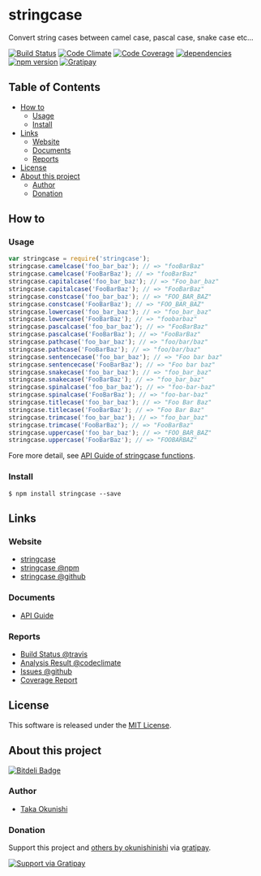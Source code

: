 stringcase
=====

Convert string cases between camel case, pascal case, snake case etc...

<!-- Badge start -->

[![Build Status][my_travis_badge_url]][my_travis_url]
[![Code Climate][my_codeclimate_badge_url]][my_codeclimate_url]
[![Code Coverage][my_codeclimate_coverage_badge_url]][my_codeclimate_url]
[![dependencies][my_gemnasium_badge_url]][my_gemnasium_url]
[![npm version][my_npm_budge_url]][my_npm_url]
[![Gratipay][my_gratipay_budge_url]][my_gratipay_url]

<!-- Badge end -->


<!-- Table start -->

Table of Contents
-----
- [How to](#01-howto)
    - [Usage](#01-howto-usage)
    - [Install](#01-howto-install)
- [Links](#09-links)
    - [Website](#09-links-website)
    - [Documents](#09-links-documents)
    - [Reports](#09-links-reports)
- [License](#10-license)
- [About this project](#11-project)
    - [Author](#11-project-author)
    - [Donation](#11-project-donation)

<!-- Table end -->


<!-- Sections start -->

<a name="01-howto"></a>
How to
-------

<a name="01-howto-usage"></a>
### Usage


```Javascript
var stringcase = require('stringcase');
stringcase.camelcase('foo_bar_baz'); // => "fooBarBaz" 
stringcase.camelcase('FooBarBaz'); // => "fooBarBaz" 
stringcase.capitalcase('foo_bar_baz'); // => "Foo_bar_baz" 
stringcase.capitalcase('FooBarBaz'); // => "FooBarBaz" 
stringcase.constcase('foo_bar_baz'); // => "FOO_BAR_BAZ" 
stringcase.constcase('FooBarBaz'); // => "FOO_BAR_BAZ" 
stringcase.lowercase('foo_bar_baz'); // => "foo_bar_baz" 
stringcase.lowercase('FooBarBaz'); // => "foobarbaz" 
stringcase.pascalcase('foo_bar_baz'); // => "FooBarBaz" 
stringcase.pascalcase('FooBarBaz'); // => "FooBarBaz" 
stringcase.pathcase('foo_bar_baz'); // => "foo/bar/baz" 
stringcase.pathcase('FooBarBaz'); // => "foo/bar/baz" 
stringcase.sentencecase('foo_bar_baz'); // => "Foo bar baz" 
stringcase.sentencecase('FooBarBaz'); // => "Foo bar baz" 
stringcase.snakecase('foo_bar_baz'); // => "foo_bar_baz" 
stringcase.snakecase('FooBarBaz'); // => "foo_bar_baz" 
stringcase.spinalcase('foo_bar_baz'); // => "foo-bar-baz" 
stringcase.spinalcase('FooBarBaz'); // => "foo-bar-baz" 
stringcase.titlecase('foo_bar_baz'); // => "Foo Bar Baz" 
stringcase.titlecase('FooBarBaz'); // => "Foo Bar Baz" 
stringcase.trimcase('foo_bar_baz'); // => "foo_bar_baz" 
stringcase.trimcase('FooBarBaz'); // => "FooBarBaz" 
stringcase.uppercase('foo_bar_baz'); // => "FOO_BAR_BAZ" 
stringcase.uppercase('FooBarBaz'); // => "FOOBARBAZ" 

```

Fore more detail, see [API Guide of stringcase functions][my_lib_apiguide_url].


<a name="01-howto-install"></a>
### Install

```
$ npm install stringcase --save
```

<a name="09-links"></a>
Links
------

<a name="09-links-website"></a>
### Website

+ [stringcase](https://github.com/okunishinishi/node-stringcase#readme)
+ [stringcase @npm][my_npm_url]
+ [stringcase @github][my_repo_url]


<a name="09-links-documents"></a>
### Documents

+ [API Guide][my_apiguide_url]

<a name="09-links-reports"></a>
### Reports

+ [Build Status @travis][my_travis_url]
+ [Analysis Result @codeclimate][my_codeclimate_url]
+ [Issues @github](https://github.com/okunishinishi/node-stringcase/issues)
+ [Coverage Report][my_coverage_url]

<a name="10-license"></a>
License
-------
This software is released under the [MIT License][my_license_url].

<a name="11-project"></a>
About this project
--------

[![Bitdeli Badge][my_bitdeli_badge_url]][bitdeli_url]

<a name="11-project-author"></a>
### Author

+ [Taka Okunishi](http://okunishitaka.com)

<a name="11-project-donation"></a>
### Donation

Support this project and [others by okunishinishi][my_gratipay_url] via [gratipay][my_gratipay_url].

[<img src="https://cdn.rawgit.com/gratipay/gratipay-badge/2.3.0/dist/gratipay.svg" alt="Support via Gratipay"/>][my_gratipay_url]


<!-- Sections end -->


<!-- Links start -->

[nodejs_url]: http://nodejs.org/
[npm_url]: https://www.npmjs.com/
[nvm_url]: https://github.com/creationix/nvm
[bitdeli_url]: https://bitdeli.com/free
[my_bitdeli_badge_url]: https://d2weczhvl823v0.cloudfront.net/okunishinishi/node-stringcase/trend.png
[my_repo_url]: https://github.com/okunishinishi/node-stringcase
[my_travis_url]: http://travis-ci.org/okunishinishi/node-stringcase
[my_travis_badge_url]: http://img.shields.io/travis/okunishinishi/node-stringcase.svg?style=flat
[my_license_url]: https://github.com/okunishinishi/node-stringcase/blob/master/LICENSE
[my_codeclimate_url]: http://codeclimate.com/github/okunishinishi/node-stringcase
[my_codeclimate_badge_url]: http://img.shields.io/codeclimate/github/okunishinishi/node-stringcase.svg?style=flat
[my_codeclimate_coverage_badge_url]: http://img.shields.io/codeclimate/coverage/github/okunishinishi/node-stringcase.svg?style=flat
[my_apiguide_url]: http://okunishinishi.github.io/stringcase/apiguide/module-stringcase.html
[my_lib_apiguide_url]: http://okunishinishi.github.io/stringcase/apiguide/module-stringcase_lib.html
[my_coverage_url]: http://okunishinishi.github.io/stringcase/coverage/lcov-report
[my_coverage_report_url]: http://okunishinishi.github.io/stringcase/coverage/lcov-report/
[my_gratipay_url]: https://gratipay.com/okunishinishi/
[my_gratipay_budge_url]: http://img.shields.io/gratipay/okunishinishi.svg?style=flat
[my_npm_url]: http://www.npmjs.org/package/stringcase
[my_npm_budge_url]: http://img.shields.io/npm/v/stringcase.svg?style=flat
[my_tag_url]: http://github.com/okunishinishi/node-stringcase/releases/tag/
[my_tag_badge_url]: http://img.shields.io/github/tag/okunishinishi/node-stringcase.svg?style=flat
[my_gemnasium_url]: http://gemnasium.com/okunishinishi/node-stringcase
[my_gemnasium_badge_url]: http://img.shields.io/gemnasium/okunishinishi/node-stringcase.svg?style=flat

<!-- Links end-->

